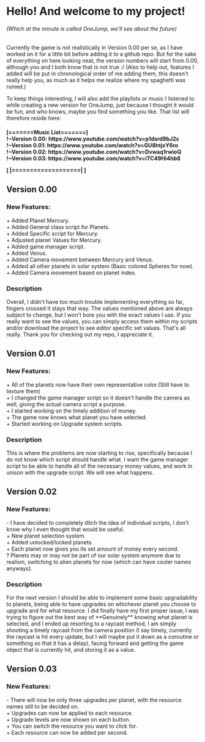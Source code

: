 #  Hello! And welcome to my project!  
<H6>(Which at the minute is called OneJump, we'll see about the future)</H6>


Currently the game is not realistically in Version 0.00 per se, as I have worked on it for a little bit before adding it to a github repo.
But for the sake of everything on here looking neat, the version numbers will start from 0.00, although you and I both know that is not true :/
(Also to help out, features I added will be put in chronological order of me adding them, this doesn't really help you, as much as it helps me realize where my spaghetti was ruined.)

To keep things interesting, I will also add the playlists or music I listened to while creating a new version for OneJump, just because I thought it would be fun, and who knows, maybe you find something you like.
That list will therefore reside here:

<H4>
[=======Music List=======]</br>
!~Version 0.00: https://www.youtube.com/watch?v=p1dsrd9bJ2c </br>
!~Version 0.01: https://www.youtube.com/watch?v=GU8htjxY6ro </br>
!~Version 0.02: https://www.youtube.com/watch?v=Dvwaq1rwioQ </br>
!~Version 0.03: https://www.youtube.com/watch?v=iTC49Hi4hb8 </br>
  
[ |===================| ]
</H4>

<H2>Version 0.00</H2>
<H3>New Features: </H3>
+ Added Planet Mercury.</br>
+ Added General class script for Planets.</br>
+ Added Specific script for Mercury.</br>
+ Adjusted planet Values for Mercury.</br>
+ Added game manager script.</br>
+ Added Venus.</br>
+ Added Camera movement between Mercury and Venus.</br>
+ Added all other planets in solar system (Basic colored Spheres for now).</br>
+ Added Camera movement based on planet index.</br>

<H3>Description</H3>
Overall, I didn't have too much trouble implementing everything so far, fingers crossed it stays that way. The values mentioned above are always subject to change, but I won't bore you with the exact values I use.
If you really want to see the values, you can simply access them within my scripts and/or download the project to see editor specific set values.
That's all really. Thank you for checking out my repo, I appreciate it.

<H2>Version 0.01</H2>
<H3>New Features: </H3>
+ All of the planets now have their own representative color.(Still have to texture them)</br>
+ I changed the game manager script so it doesn't handle the camera as well, giving the actual camera script a purpose. </br>
+ I started working on the timely addition of money.</br>
+ The game now knows what planet you have selected.</br>
+ Started working on Upgrade system scripts.</br>

<H3>Description</H3>
This is where the problems are now starting to rise, specifically because I do not know which script should handle what.
I want the game manager script to be able to handle all of the necessary money values, and work in unison with the upgrade script.
We will see what happens.


<H2>Version 0.02</H2>
<H3>New Features: </H3>
- I have decided to completely ditch the idea of individual scripts, I don't know why I even thought that would be useful. </br>
+ New planet selection system. </br>
+ Added unlocked/locked planets. </br>
+ Each planet now gives you its set amount of money every second. </br>
? Planets may or may not be part of our solar system anymore due to realism, switching to alien planets for now (which can have cooler names anyways). </br>

<H3>Description</H3>
For the next version I should be able to implement some basic upgradability to planets, being able to have upgrades on whichever planet you choose to upgrade and for what resource.
I did finally have my first proper issue, I was trying to figure out the best way of **Genuinely** knowing what planet is selected, and I ended up resorting to a raycast method,
I am simply shooting a timely raycast from the camera position (I say timely, currently the raycast is hit every update, but I will maybe put it down as a coroutine or something so that it has a delay),
facing forward and getting the game object that is currently hit, and storing it as a value.


<H2>Version 0.03</H2>
<H3>New Features: </H3>
- There will now be only three upgrades per planet, with the resource names still to be decided on. </br>
+ Upgrades can now be applied to each resource. </br>
+ Upgrade levels are now shown on each button. </br>
+ You can switch the resource you want to click for. </br>
+ Each resource can now be added per second. </br>